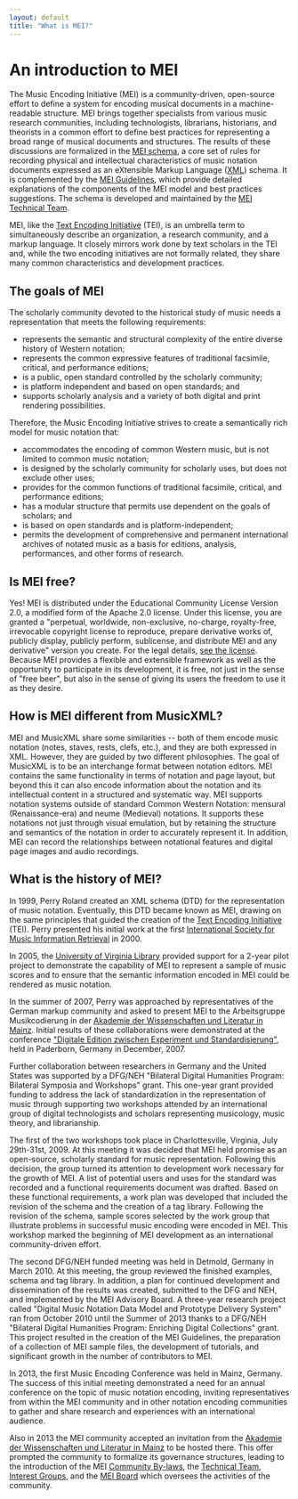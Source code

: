 ```yaml
---
layout: default
title: "What is MEI?"
---
```

# An introduction to MEI

The Music Encoding Initiative (MEI) is a community-driven, open-source effort to define a system for encoding musical documents in a machine-readable structure. MEI brings together specialists from various music research communities, including technologists, librarians, historians, and theorists in a common effort to define best practices for representing a broad range of musical documents and structures. The results of these discussions are formalized in the [MEI schema](/resources/schemas.html), a core set of rules for recording physical and intellectual characteristics of music notation documents expressed as an eXtensible Markup Language ([XML](https://web.archive.org/web/20191028132600/https://www.tei-c.org/release/doc/tei-p5-doc/en/html/SG.html)) schema. It is complemented by the [MEI Guidelines](https://music-encoding.org/guidelines/v4/content/), which provide detailed explanations of the components of the MEI model and best practices suggestions. The schema is developed and maintained by the [MEI Technical Team](/community/technical-team.html).

MEI, like the [Text Encoding Initiative](http://www.tei-c.org/) (TEI), is an umbrella term to simultaneously describe an organization, a research community, and a markup language. It closely mirrors work done by text scholars in the TEI and, while the two encoding initiatives are not formally related, they share many common characteristics and development practices.


## The goals of MEI

The scholarly community devoted to the historical study of music needs a representation that meets the following requirements:

*   represents the semantic and structural complexity of the entire diverse history of Western notation;
*   represents the common expressive features of traditional facsimile, critical, and performance editions;
*   is a public, open standard controlled by the scholarly community;
*   is platform independent and based on open standards; and
*   supports scholarly analysis and a variety of both digital and print rendering possibilities.

Therefore, the Music Encoding Initiative strives to create a semantically rich model for music notation that:

*   accommodates the encoding of common Western music, but is not limited to common music notation;
*   is designed by the scholarly community for scholarly uses, but does not exclude other uses;
*   provides for the common functions of traditional facsimile, critical, and performance editions;
*   has a modular structure that permits use dependent on the goals of scholars; and
*   is based on open standards and is platform-independent;
*   permits the development of comprehensive and permanent international archives of notated music as a basis for editions, analysis, performances, and other forms of research.

## Is MEI free?

Yes! MEI is distributed under the Educational Community License Version 2.0, a modified form of the Apache 2.0 license. Under this license, you are granted a "perpetual, worldwide, non-exclusive, no-charge, royalty-free, irrevocable copyright license to reproduce, prepare derivative works of, publicly display, publicly perform, sublicense, and distribute MEI and any derivative" version you create. For the legal details, [see the license](http://opensource.org/licenses/ECL-2.0 "Educational Community License"). Because MEI provides a flexible and extensible framework as well as the opportunity to participate in its development, it is free, not just in the sense of "free beer", but also in the sense of giving its users the freedom to use it as they desire.

## How is MEI different from MusicXML?

MEI and MusicXML share some similarities -- both of them encode music notation (notes, staves, rests, clefs, etc.), and they are both expressed in XML. However, they are guided by two different philosophies. The goal of MusicXML is to be an interchange format between notation editors. MEI contains the same functionality in terms of notation and page layout, but beyond this it can also encode information about the notation and its intellectual content in a structured and systematic way. MEI supports notation systems outside of standard Common Western Notation: mensural (Renaissance-era) and neume (Medieval) notations. It supports these notations not just through visual emulation, but by retaining the structure and semantics of the notation in order to accurately represent it. In addition, MEI can record the relationships between notational features and digital page images and audio recordings.

## What is the history of MEI?

In 1999, Perry Roland created an XML schema (DTD) for the representation of music notation. Eventually, this DTD became known as MEI, drawing on the same principles that guided the creation of the [Text Encoding Initiative](http://www.tei-c.org/) (TEI). Perry presented his initial work at the first [International Society for Music Information Retrieval](http://ismir.net/conferences.html) in 2000.

In 2005, the [University of Virginia Library](https://www.library.virginia.edu) provided support for a 2-year pilot project to demonstrate the capability of MEI to represent a sample of music scores and to ensure that the semantic information encoded in MEI could be rendered as music notation.

In the summer of 2007, Perry was approached by representatives of the German markup community and asked to present MEI to the Arbeitsgruppe Musikcodierung in der [Akademie der Wissenschaften und Literatur in Mainz](http://www.adwmainz.de/startseite.html). Initial results of these collaborations were demonstrated at the conference ["Digitale Edition zwischen Experiment und Standardisierung"](../downloads/2007-12_Tagungsbericht_Web.pdf), held in Paderborn, Germany in December, 2007.

Further collaboration between researchers in Germany and the United States was supported by a DFG/NEH "Bilateral Digital Humanities Program: Bilateral Symposia and Workshops" grant. This one-year grant provided funding to address the lack of standardization in the representation of music through supporting two workshops attended by an international group of digital technologists and scholars representing musicology, music theory, and librarianship.

The first of the two workshops took place in Charlottesville, Virginia, July 29th-31st, 2009. At this meeting it was decided that MEI held promise as an open-source, scholarly standard for music representation. Following this decision, the group turned its attention to development work necessary for the growth of MEI. A list of potential users and uses for the standard was recorded and a functional requirements document was drafted. Based on these functional requirements, a work plan was developed that included the revision of the schema and the creation of a tag library. Following the revision of the schema, sample scores selected by the work group that illustrate problems in successful music encoding were encoded in MEI. This workshop marked the beginning of MEI development as an international community-driven effort.

The second DFG/NEH funded meeting was held in Detmold, Germany in March 2010. At this meeting, the group reviewed the finished examples, schema and tag library. In addition, a plan for continued development and dissemination of the results was created, submitted to the DFG and NEH, and implemented by the MEI Advisory Board. A three-year research project called "Digital Music Notation Data Model and Prototype Delivery System" ran from October 2010 until the Summer of 2013 thanks to a DFG/NEH "Bilateral Digital Humanities Program: Enriching Digital Collections" grant. This project resulted in the creation of the MEI Guidelines, the preparation of a collection of MEI sample files, the development of tutorials, and significant growth in the number of contributors to MEI.

In 2013, the first Music Encoding Conference was held in Mainz, Germany. The success of this initial meeting demonstrated a need for an annual conference on the topic of music notation encoding, inviting representatives from within the MEI community and in other notation encoding communities to gather and share research and experiences with an international audience.

Also in 2013 the MEI community accepted an invitation from the [Akademie der Wissenschaften und Literatur in Mainz](http://www.adwmainz.de/) to be hosted there. This offer prompted the community to formalize its governance structures, leading to the introduction of the MEI [Community By-laws](/community/mei-by-laws.html), the [Technical Team](/community/technical-team.html), [Interest Groups](/community/interest-groups.html), and the [MEI Board](/community/mei-board.html) which oversees the activities of the community.

